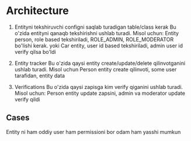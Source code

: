 # Architecture

1. Entityni tekshiruvchi configni saqlab turadigan table/class kerak
Bu o'zida entityni qanaqb tekshirishni ushlab turadi. Misol uchun: 
Entity person, role based tekshiriladi, ROLE_ADMIN, ROLE_MODERATOR bo'lishi kerak.
yoki
Car entity, user id based tekshiriladi, admin user id verify qilsa bo'ldi

2. Entity tracker
Bu o'zida qaysi entity create/update/delete qilinvotganini ushlab turadi. Misol uchun
Person entity create qilinvoti, some user tarafidan, entity data

3. Verifications
Bu o'zida qaysi zapisga kim verify qiganini ushlab turadi. Misol uchun:
Person entity update zapsini, admin va moderator update verify qildi

## Cases
Entity ni ham oddiy user ham permissioni bor odam ham yasshi mumkun

